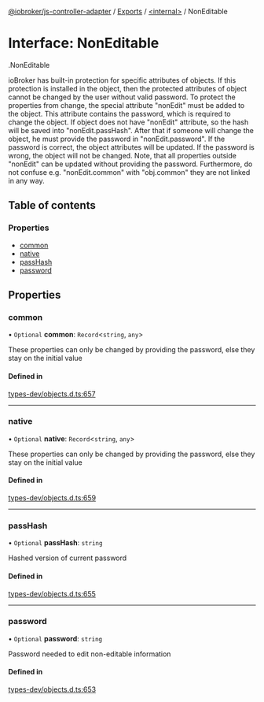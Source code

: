 [@iobroker/js-controller-adapter](../README.md) / [Exports](../modules.md) / [<internal\>](../modules/internal_.md) / NonEditable

# Interface: NonEditable

[<internal>](../modules/internal_.md).NonEditable

ioBroker has built-in protection for specific attributes of objects. If this protection is installed in the object, then the protected attributes of object cannot be changed by the user without valid password.
To protect the properties from change, the special attribute "nonEdit" must be added to the object. This attribute contains the password, which is required to change the object.
If object does not have "nonEdit" attribute, so the hash will be saved into "nonEdit.passHash". After that if someone will change the object, he must provide the password in "nonEdit.password".
If the password is correct, the object attributes will be updated. If the password is wrong, the object will not be changed.
Note, that all properties outside "nonEdit" can be updated without providing the password. Furthermore, do not confuse e.g. "nonEdit.common" with "obj.common" they are not linked in any way.

## Table of contents

### Properties

- [common](internal_.NonEditable.md#common)
- [native](internal_.NonEditable.md#native)
- [passHash](internal_.NonEditable.md#passhash)
- [password](internal_.NonEditable.md#password)

## Properties

### common

• `Optional` **common**: `Record`<`string`, `any`\>

These properties can only be changed by providing the password, else they stay on the initial value

#### Defined in

[types-dev/objects.d.ts:657](https://github.com/ioBroker/ioBroker.js-controller/blob/46b1734c/packages/types-dev/objects.d.ts#L657)

___

### native

• `Optional` **native**: `Record`<`string`, `any`\>

These properties can only be changed by providing the password, else they stay on the initial value

#### Defined in

[types-dev/objects.d.ts:659](https://github.com/ioBroker/ioBroker.js-controller/blob/46b1734c/packages/types-dev/objects.d.ts#L659)

___

### passHash

• `Optional` **passHash**: `string`

Hashed version of current password

#### Defined in

[types-dev/objects.d.ts:655](https://github.com/ioBroker/ioBroker.js-controller/blob/46b1734c/packages/types-dev/objects.d.ts#L655)

___

### password

• `Optional` **password**: `string`

Password needed to edit non-editable information

#### Defined in

[types-dev/objects.d.ts:653](https://github.com/ioBroker/ioBroker.js-controller/blob/46b1734c/packages/types-dev/objects.d.ts#L653)
